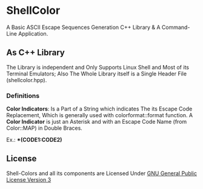 # ShellColor

A Basic ASCII Escape Sequences Generation C++ Library & A Command-Line Application.

## As C++ Library

The Library is independent and Only Supports Linux Shell and Most of its Terminal Emulators; Also The Whole Library itself is a Single Header File (shellcolor.hpp).

### Definitions

**Color Indicators**: Is a Part of a String which indicates The its Escape Code Replacement, Which is generally used with colorformat::format function. A **Color Indicator** is just an Asterisk and with an Escape Code Name (from Color::MAP) in Double Braces.

Ex.: **\*(CODE1:CODE2)**

## License

Shell-Colors and all its components are Licensed Under [GNU General Public License Version 3](https://www.gnu.org/licenses/gpl-3.0.en.html)
